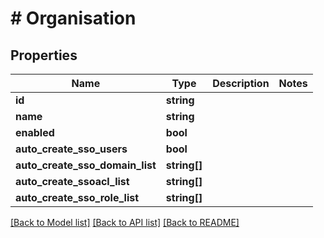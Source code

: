 # # Organisation

## Properties

Name | Type | Description | Notes
------------ | ------------- | ------------- | -------------
**id** | **string** |  |
**name** | **string** |  |
**enabled** | **bool** |  |
**auto_create_sso_users** | **bool** |  |
**auto_create_sso_domain_list** | **string[]** |  |
**auto_create_ssoacl_list** | **string[]** |  |
**auto_create_sso_role_list** | **string[]** |  |

[[Back to Model list]](../../README.md#models) [[Back to API list]](../../README.md#endpoints) [[Back to README]](../../README.md)
